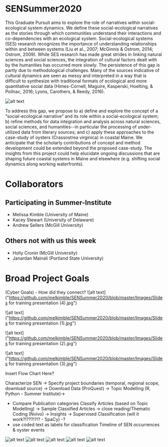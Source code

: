 [CONTRIBUTING.md]: CONTRIBUTING.md
# SENSummer2020
This Graduate Pursuit aims to explore the role of narratives within social-ecological system dynamics. We define these social-ecological narratives as the stories through which communities understand their interactions and co-dependencies with an ecological system. Social-ecological systems (SES) research recognizes the importance of understanding relationships within and between systems (Liu et al., 2007; McGinnis & Ostrom, 2014; Ostrom, 2009). While SES research has made great strides in linking natural sciences and social sciences, the integration of cultural factors dealt with by the humanities has occurred more slowly. The persistence of this gap is partly due to methodological challenges. Many of the sources indicative of cultural dynamics are seen as messy and interpreted in a way that is difficult to synthesize with traditional formats of ecological and more quantitative social data (Himes-Cornell, Maguire, Kasperski, Hoelting, & Pollnac, 2016; Lyons, Carothers, & Reedy, 2016). 

![alt text](https://github.com/melkimble/SENSummer2020/Images/oysters.jpeg)

To address this gap, we propose to a) define and explore the concept of a “social-ecological narrative” and its role within a social-ecological system; b) refine methods for data integration and analysis across natural sciences, social sciences, and humanities--in particular the processing of under-utilized data from literary sources; and c) apply these approaches to the case-study of oysters (Crassostrea virginica) in coastal Maine. We anticipate that the scholarly contributions of concept and method development could be extended beyond the proposed case-study. The insights from this project could help elucidate ongoing discussions that are shaping future coastal systems in Maine and elsewhere (e.g. shifting social dynamics along working waterfronts).

# Collaborators
## Participating in Summer-Institute
- Melissa Kimble (University of Maine)
- Kacey Stewart (University of Delaware)
- Andrew Sellers (McGill University)
## Others not with us this week
- Holly Cronin (McGill University)
- Janardan Mainali (Portland State University)


#  Broad Project Goals
(Cyber Goals) - How did they connect?
![alt text]("https://github.com/melkimble/SENSummer2020/blob/master/Images/Slides for training presentation (4).jpg")

![alt text]("https://github.com/melkimble/SENSummer2020/blob/master/Images/Slides for training presentation (1).jpg")

![alt text]("https://github.com/melkimble/SENSummer2020/blob/master/Images/Slides for training presentation (2).jpg")

![alt text]("https://github.com/melkimble/SENSummer2020/blob/master/Images/Slides for training presentation (3).jpg")



Insert Flow Chart Here?

Characterize SEN ->
Specify project boundaries (temporal, regional scope, download source) -> 
Download Data (ProQuest) -> 
Topic Modelling (R, Python - Summer Institute)->
 * Compare Publication categories
Classify Articles (based on Topic Modelling) ->
Sample Classified Articles ->
close reading/Thematic Coding (Nvivo) ->
Insights ->
Supervised Classification (will it work?!???!?!? - SpaCy) -?
 * use coded text as labels for classification
Timeline of SEN occurrences & oyster events

![alt text]("https://github.com/melkimble/SENSummer2020/blob/master/Images/1_PPH_wc.png")
![alt text]("https://github.com/melkimble/SENSummer2020/blob/master/Images/2_SJ_wc.png")
![alt text]("https://github.com/melkimble/SENSummer2020/blob/master/Images/3_KJ_wc.png")
![alt text]("https://github.com/melkimble/SENSummer2020/blob/master/Images/lda_wcs.png")
![alt text]("https://github.com/melkimble/SENSummer2020/blob/master/Images/dmatrix_clusterDendogram.png")
